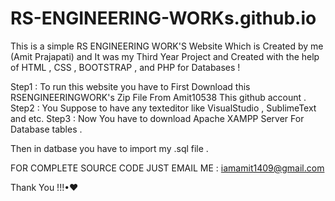 # RS-ENGINEERING-WORKs.github.io
This is a simple RS ENGINEERING WORK'S Website Which is Created by me (Amit Prajapati) and It was my Third Year Project and Created with the help of HTML , CSS , BOOTSTRAP , and PHP for Databases !

Step1 : To run this website you have to First Download this RSENGINEERINGWORK's Zip File From Amit10538 This github account .
Step2 : You Suppose to have any texteditor like VisualStudio , SublimeText and etc.
Step3 : Now You have to download Apache XAMPP Server For Database tables .

Then in datbase you have to import my .sql file .

FOR COMPLETE SOURCE CODE JUST EMAIL ME : iamamit1409@gmail.com

Thank You !!!•♥
